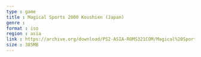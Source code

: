 ```yaml
---
type : game
title : Magical Sports 2000 Koushien (Japan)
genre : 
format : iso
region : asia
link : https://archive.org/download/PS2-ASIA-ROMS321COM/Magical%20Sports%202000%20Koushien%20%28Japan%29.7z
size : 385MB
---
```

